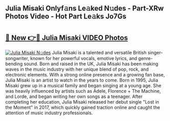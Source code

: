 ## Julia Misaki Onlyf𝚊ns Le𝚊ked N𝚞des - Part-XRw Photos Video - Hot Part Le𝚊ks Jo7Gs

# <h2><a href="http://ab75335.deff.icu/?id=Julia+Misaki">🔗 New 👉🔴 Julia Misaki VIDEO Photos</a></h2>

[![Julia Misaki N𝚞des](https://i.imgur.com/rIISA9y.gif)](http://ab75335.deff.icu/?id=Julia+Misaki)
Julia Misaki is a talented and versatile British singer-songwriter, known for her powerful vocals, emotive lyrics, and genre-bending sound. Born and raised in the UK, Julia Misaki has been making waves in the music industry with her unique blend of pop, rock, and electronic elements. With a strong online presence and a growing fan base, Julia Misaki is an artist to watch in the years to come. Born in 1995, Julia Misaki grew up in a musical family and began singing at a young age. She was heavily influenced by artists such as Adele, Florence + The Machine, and Lorde, and began writing her own songs as a teenager. After completing her education, Julia Misaki released her debut single "Lost in the Moment" in 2017, which quickly gained traction online and caught the attention of music industry professionals.

